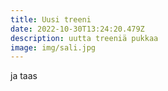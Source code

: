 ```yaml
---
title: Uusi treeni
date: 2022-10-30T13:24:20.479Z
description: uutta treeniä pukkaa
image: img/sali.jpg
---
```

j﻿a taas